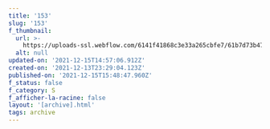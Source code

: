 ```yaml
---
title: '153'
slug: '153'
f_thumbnail:
  url: >-
    https://uploads-ssl.webflow.com/6141f41868c3e33a265cbfe7/61b7d73b478ad8d9fe466611_153.jpg
  alt: null
updated-on: '2021-12-15T14:57:06.912Z'
created-on: '2021-12-13T23:29:04.123Z'
published-on: '2021-12-15T15:48:47.960Z'
f_status: false
f_category: S
f_afficher-la-racine: false
layout: '[archive].html'
tags: archive
---
```



